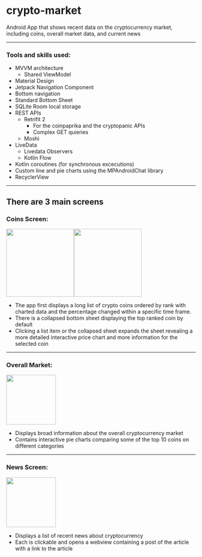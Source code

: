 # crypto-market

Android App that shows recent data on the cryptocurrency market, including coins, overall market data, and current news

---

### Tools and skills used:

- MVVM architecture
  - Shared ViewModel
- Material Design
- Jetpack Navigation Component
- Bottom navigation
- Standard Bottom Sheet
- SQLite Room local storage
- REST APIs
  - Retrifit 2
    - For the coinpaprika and the cryptopanic APIs
    - Complex GET quieries
  - Moshi
- LiveData
  - Livedata Observers
  - Kotlin Flow
- Kotlin coroutines (for synchronous excecutions)
- Custom line and pie charts using the MPAndroidChat library
- RecyclerView

---

## **There are 3 main screens**

### Coins Screen:

<p align="left" style="display:flex">
    <a href="https://github.com/edcres/crypto-market">
        <img width=180 src="https://user-images.githubusercontent.com/79296181/184467923-dd1653d0-6d15-4fd9-915a-7d98d4bd5e3e.jpg" />
    </a>
    <a href="https://github.com/edcres/crypto-market">
        <img width=180 src="https://user-images.githubusercontent.com/79296181/184467761-4b013efa-d543-4309-8c4e-b5b8fe83f893.gif" />
    </a>
</p>

- The app first displays a long list of crypto coins ordered by rank with charted data and the percentage changed within a specific time frame.
- There is a collapsed bottom sheet displaying the top ranked coin by default
- Clicking a list item or the collapsed sheet expands the sheet revealing a more detailed interactive price chart and more information for the selected coin

---

### Overall Market:

<img align="center" width=132 src="https://user-images.githubusercontent.com/79296181/183534949-a1ab13be-1a95-46a8-b762-fa28bfc2455b.gif" />

- Displays broad information about the overall cryptocurrency market
- Contains interactive pie charts comparing some of the top 10 coins on different categories

---

### News Screen:

<img align="center" width=132 src="https://user-images.githubusercontent.com/79296181/183535995-dff45901-6c09-448e-ba6d-d406a1a36508.gif" />

- Displays a list of recent news about cryptocurrency
- Each is clickable and opens a webview containing a post of the article with a link to the article
